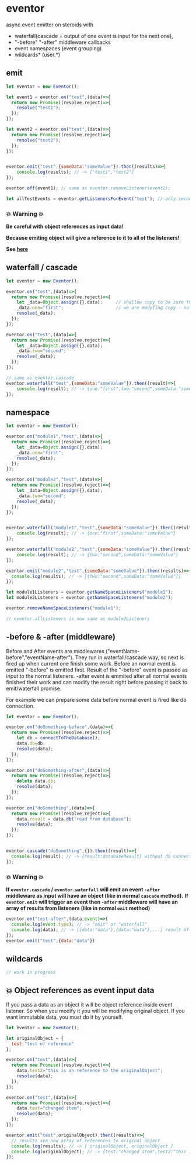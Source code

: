 # eventor
async event emitter on steroids with
- waterfall(cascade = output of one event is input for the next one),
- "-before" "-after" middleware callbacks
- event namespaces (event grouping)
- wildcards\* (user.\*)

## emit

```javascript
let eventor = new Eventor();

let event1 = eventor.on("test",(data)=>{
  return new Promise((resolve,reject)=>{
    resolve("test1");
  });
});

let event2 = eventor.on("test",(data)=>{
  return new Promise((resolve,reject)=>{
    resolve("test2");
  });
});


eventor.emit("test",{someData:"someValue"}).then((results)=>{
    console.log(results); // -> ["test1","test2"]
});

eventor.off(event1); // same as eventor.removeListener(event1);

let allTestEvents = eventor.getListenersForEvent("test"); // only second event object (not id)
```


### :collision: Warning :collision:

**Be careful with object references as input data!**

**Because emiting object will give a reference to it to all of the listeners!**

**See [here](#collision-object-references-as-event-input-data)**





## waterfall / cascade

```javascript
let eventor = new Eventor();

eventor.on("test",(data)=>{
  return new Promise((resolve,reject)=>{
    let _data=Object.assign({},data);     // shallow copy to be sure that cascade works
    _data.one="first";                    // we are modyfing copy - not the original one from emitter
    resolve(_data);
  });
});

eventor.on("test",(data)=>{
  return new Promise((resolve,reject)=>{
    let _data=Object.assign({},data);
    _data.two="second";
    resolve(_data);
  });
});

// same as eventor.cascade
eventor.waterfall("test",{someData:"someValue"}).then((result)=>{
    console.log(result); // -> {one:"first",two:"second",someData:"someValue"}
});
```


## namespace
```javascript
let eventor = new Eventor();

eventor.on("module1","test",(data)=>{
  return new Promise((resolve,reject)=>{
    let _data=Object.assign({},data);
    _data.one="first";
    resolve(_data);
  });
});

eventor.on("module2","test",(data)=>{
  return new Promise((resolve,reject)=>{
    let _data=Object.assign({},data);
    _data.two="second";
    resolve(_data);
  });
});


eventor.waterfall("module1","test",{someData:"someValue"}).then((result)=>{
    console.log(result); // -> {one:"first",someData:"someValue"}
});

eventor.waterfall("module2","test",{someData:"someValue"}).then((result)=>{
    console.log(result); // -> {two:"second",someData:"someValue"}
});

eventor.emit("module2","test",{someData:"someValue"}).then((results)=>{
  console.log(results); // -> [{two:"second",someData:"someValue"}]
});

let module1Listeners = eventor.getNameSpaceListeners("module1");
let module2Listeners = eventor.getNameSpaceListeners("module2");

eventor.removeNameSpaceListeners("module1");

// eventor.allListeners is now same as module2Listeners

```


## -before & -after (middleware)

Before and After events are middlewares ("eventName-before","eventName-after").
They run in waterfall/cascade way, so next is fired up when current one finish some work.
Before an normal event is emitted "-before" is emitted first.
Result of the "-before" event is passed as input to the normal listeners.
-after event is emmited after all normal events finished their work and can modify the result right before passing it back to emit/waterfall promise.

For example we can prepare some data before normal event is fired like db connection.
```javascript
let eventor = new Eventor();

eventor.on("doSomething-before",(data)=>{
  return new Promise((resolve,reject)=>{
    let db = connectToTheDatabase();
    data.db=db;
    resolve(data);
  });
});

eventor.on("doSomething-after",(data)=>{
  return new Promise((resolve,reject)=>{
    delete data.db;
    resolve(data);
  });
});

eventor.on("doSomething",(data)=>{
  return new Promise((resolve,reject)=>{
    data.result = data.db("read from database");
    resolve(data);
  });
});


eventor.cascade("doSomething",{}).then((result)=>{
  console.log(result); // -> {result:databaseResult} without db connection
});
```


### :collision: Warning :collision:

**If `eventor.cascade` / `eventor.waterfall` will emit an event `-after` middleware as input will have an object (like in normal `cascade` method).**
**If `eventor.emit` will trigger an event then `-after` middleware will have an array of results from listeners (like in normal `emit` method)**

```javascript
eventor.on("test-after",(data,event)=>{
  console.log(event.type); // -> "emit" or "waterfall"
  console.log(data); // -> [{data:"data"},{data:"data"},...] result of the emit method is an array
});
eventor.emit("test",{data:"data"})
```




## wildcards
```javascript
// work in progress
```

## :collision: Object references as event input data

If you pass a data as an object it will be object reference inside event listener.
So when you modify it you will be modifying original object.
If you want immutable data, you must do it by yourself.

```javascript
let eventor = new Eventor();

let originalObject = {
  test:"test of reference"
};

eventor.on("test",(data)=>{
  return new Promise((resolve,reject)=>{
    data.test2="this is an reference to the originalObject";
    resolve(data);
  });
});

eventor.on("test",(data)=>{
  return new Promise((resolve,reject)=>{
    data.test="changed item";
    resolve(data);
  });
});

eventor.emit("test",originalObject).then((results)=>{
  // results are now array of references to original object
  console.log(results); // -> [ originalObject, originalObject ]
  console.log(originalObject); // -> {test:"changed item",test2:"this is an reference to the originalObject"}
});
```
